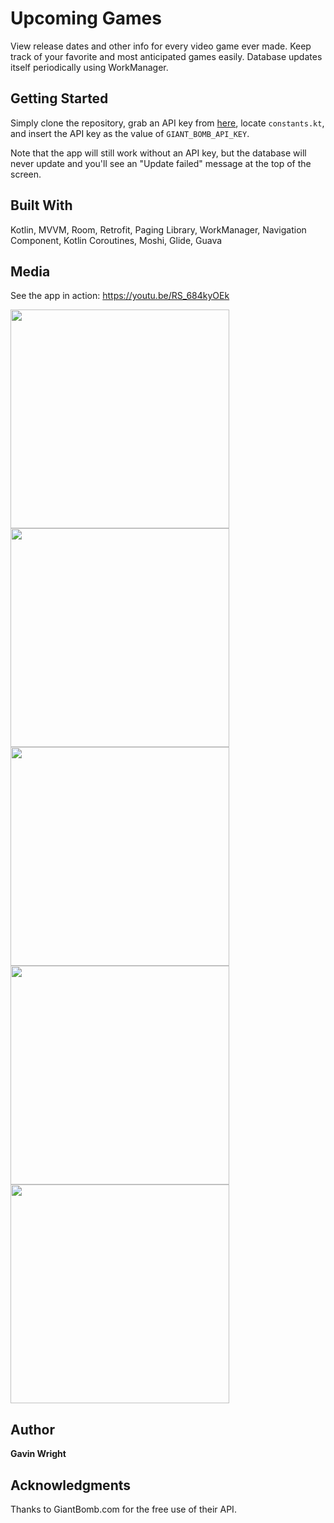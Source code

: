 # Upcoming Games

View release dates and other info for every video game ever made. Keep track of your favorite and most anticipated games easily. Database updates itself periodically using WorkManager.

## Getting Started

Simply clone the repository, grab an API key from [here](https://www.giantbomb.com/api/), locate `constants.kt`, and insert the API key as the value of `GIANT_BOMB_API_KEY`.

Note that the app will still work without an API key, but the database will never update and you'll see an "Update failed" message at the top of the screen.

## Built With

Kotlin, MVVM, Room, Retrofit, Paging Library, WorkManager, Navigation Component, Kotlin Coroutines, Moshi, Glide, Guava

## Media

See the app in action: https://youtu.be/RS_684kyOEk

<img src="https://i.imgur.com/XwxjZWI.png" width="350">

<img src="https://i.imgur.com/BvPrmww.png" width="350">

<img src="https://i.imgur.com/1UFE1nD.png" width="350">

<img src="https://i.imgur.com/wk2hrvh.png" width="350">

<img src="https://i.imgur.com/vFCdphI.png" width="350">

## Author

**Gavin Wright**

## Acknowledgments

Thanks to GiantBomb.com for the free use of their API. 
